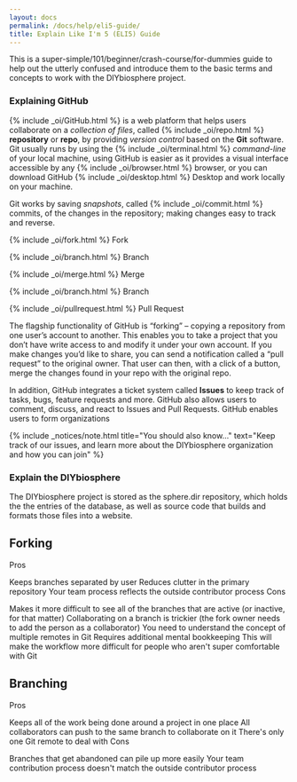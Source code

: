 ```yaml
---
layout: docs
permalink: /docs/help/eli5-guide/
title: Explain Like I'm 5 (ELI5) Guide
---
```


This is a super-simple/101/beginner/crash-course/for-dummies guide to help out the utterly confused and introduce them to the basic terms and concepts to work with the DIYbiosphere project.

### Explaining GitHub

{% include _oi/GitHub.html %} is a web platform that helps users collaborate on a _collection of files_, called {% include _oi/repo.html %} **repository** or **repo**, by providing _version control_ based on the **Git** software. Git usually runs by using the {% include _oi/terminal.html %} _command-line_ of your local machine, using GitHub is easier as it provides a visual interface accessible by any {% include _oi/browser.html %} browser, or you can download GitHub {% include _oi/desktop.html %} Desktop and work locally on your machine.

Git works by saving _snapshots_, called {% include _oi/commit.html %} commits, of the changes in the repository; making changes easy to track and reverse.

{% include _oi/fork.html %} Fork

{% include _oi/branch.html %} Branch

{% include _oi/merge.html %} Merge

{% include _oi/branch.html %} Branch

{% include _oi/pullrequest.html %} Pull Request



The flagship functionality of GitHub is “forking” – copying a repository from one user’s account to another. This enables you to take a project that you don’t have write access to and modify it under your own account. If you make changes you’d like to share, you can send a notification called a “pull request” to the original owner. That user can then, with a click of a button, merge the changes found in your repo with the original repo.

In addition, GitHub integrates a ticket system called **Issues** to keep track of tasks, bugs, feature requests and more. GitHub also allows users to comment, discuss, and react to Issues and Pull Requests. GitHub enables users to form organizations

{% include _notices/note.html title="You should also know..." text="Keep track of our issues, and learn more about the DIYbiosphere organization and how you can join" %}


### Explain the DIYbiosphere
The DIYbiosphere project is stored as the sphere.dir repository, which holds the the entries of the database, as well as source code that builds and formats those files into a website.


## Forking

Pros

Keeps branches separated by user
Reduces clutter in the primary repository
Your team process reflects the outside contributor process
Cons

Makes it more difficult to see all of the branches that are active (or inactive, for that matter)
Collaborating on a branch is trickier (the fork owner needs to add the person as a collaborator)
You need to understand the concept of multiple remotes in Git
Requires additional mental bookkeeping
This will make the workflow more difficult for people who aren't super comfortable with Git

## Branching

Pros

Keeps all of the work being done around a project in one place
All collaborators can push to the same branch to collaborate on it
There's only one Git remote to deal with
Cons

Branches that get abandoned can pile up more easily
Your team contribution process doesn't match the outside contributor process

